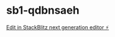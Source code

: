 # sb1-qdbnsaeh

[Edit in StackBlitz next generation editor ⚡️](https://stackblitz.com/~/github.com/ernane477/sb1-qdbnsaeh)